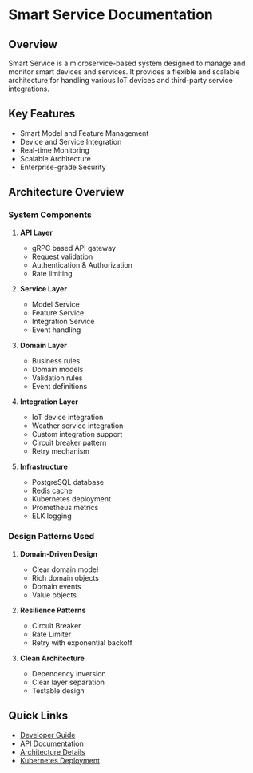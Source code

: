 # Smart Service Documentation

## Overview
Smart Service is a microservice-based system designed to manage and monitor smart devices and services. It provides a flexible and scalable architecture for handling various IoT devices and third-party service integrations.

## Key Features
- Smart Model and Feature Management
- Device and Service Integration
- Real-time Monitoring
- Scalable Architecture
- Enterprise-grade Security

## Architecture Overview

### System Components
1. **API Layer**
   - gRPC based API gateway
   - Request validation
   - Authentication & Authorization
   - Rate limiting

2. **Service Layer**
   - Model Service
   - Feature Service
   - Integration Service
   - Event handling

3. **Domain Layer**
   - Business rules
   - Domain models
   - Validation rules
   - Event definitions

4. **Integration Layer**
   - IoT device integration
   - Weather service integration
   - Custom integration support
   - Circuit breaker pattern
   - Retry mechanism

5. **Infrastructure**
   - PostgreSQL database
   - Redis cache
   - Kubernetes deployment
   - Prometheus metrics
   - ELK logging

### Design Patterns Used
1. **Domain-Driven Design**
   - Clear domain model
   - Rich domain objects
   - Domain events
   - Value objects

2. **Resilience Patterns**
   - Circuit Breaker
   - Rate Limiter
   - Retry with exponential backoff

3. **Clean Architecture**
   - Dependency inversion
   - Clear layer separation
   - Testable design

## Quick Links
- [Developer Guide](developer/setup.md)
- [API Documentation](api/models.md)
- [Architecture Details](architecture/system-architecture.md)
- [Kubernetes Deployment](developer/kubernetes.md)